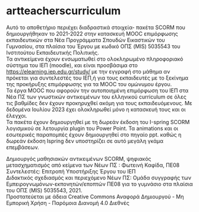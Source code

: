 # artteacherscurriculum
Aυτό το αποθετήριο περιέχει διαδραστικά στοιχεία- πακέτα SCORM που δημιουργήθηκαν το 2021-2022 στην κατασκευή MOOC επιμόρφωσης εκπαιδευτικών στα Νέα Προγράμματα Σπουδών Εικαστικών του Γυμνασίου,
στα πλαίσια του Έργου με κωδικό ΟΠΣ (MIS) 5035543 του Ινστιτούτου Εκπαιδευτικής Πολιτικής.      
Τα αντικείμενα έχουν ενσωματωθεί στο ολοκληρωμένο πληροφοριακό σύστημα του ΙΕΠ (moodle), και είναι προσβάσιμα στο https://elearning.iep.edu.gr/study/ με την εγγραφή στο μάθημα αν πρόκεται για συντελεστές του ΙΕΠ,ή για τους εκπαιδευτές με το ξεκίνημα της προκήρυξης επιμόρφωσης για τα ΜΟΟC του ομώνυμου έργου.  
Τα έργα MOOC που αφορούν την αυτοποιημένη επιμόρφωση του ΙΕΠ στα Νέα ΠΣ των γνωστικών αντικειμένων του ελληνικού curriculum σε όλες τις βαθμίδες δεν έχουν προκηρυχθεί ακόμη για τους εκπαιδευόμενους. Με δεδομένα Ιουλίου 2023 έχει ολοκληρωθεί μόνο  η κατασκευή τους και οι έλεγχοι.   
Τα πακέτα έχουν δημιουργηθεί με τη δωρεάν έκδοση του Ι-spring SCORM λογισμικού σε λετουργία plugin του Power Point. Τα animations και οι εσωτερικές παραπομπές έχουν δημιουργηθεί στο πηγαίο ppt. καθώς η δωρεάν έκδοση Ispring δεν υποστηρίζει σε αυτό μεγάλη γκάμα επεμβάσεων.     


Δημιουργός μαθησιακών αντικειμένων SCORM, ψηφιακός μετασχηματισμός από κείμενα των Νέων ΠΣ : Φωτεινή Καφίδα, ΠΕ08  
Συντελεστές: Επιτροπή Υποστήριξης Έργου του ΙΕΠ  
Διδακτικός σχεδιασμός και περιεχόμενο Νέων ΠΣ: Ομάδα συγγραφής των Εμπειρογνωμόνων-εκπονητών/εποπτών ΠΕ08 για το γυμνάσιο στα πλαίσια του ΟΠΣ (MIS) 5035543, 2021.  
Προστατεύεται με άδεια Creative Commons Αναφορά Δημιουργού - Μη Εμπορική Χρήση - Παρόμοια Διανομή 4.0 Διεθνές  

